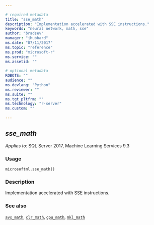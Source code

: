 ```yaml
--- 
 
# required metadata 
title: "sse_math" 
description: "Implementation accelerated with SSE instructions." 
keywords: "neural network, math, sse" 
author: "bradsev" 
manager: "jhubbard" 
ms.date: "07/11/2017" 
ms.topic: "reference" 
ms.prod: "microsoft-r" 
ms.service: "" 
ms.assetid: "" 
 
# optional metadata 
ROBOTS: "" 
audience: "" 
ms.devlang: "Python" 
ms.reviewer: "" 
ms.suite: "" 
ms.tgt_pltfrm: "" 
ms.technology: "r-server" 
ms.custom: "" 
 
---
```


## *sse_math*


*Applies to:* SQL Server 2017, Machine Learning Services 9.3


### Usage



```
microsoftml.sse_math()
```




### Description

Implementation accelerated with SSE instructions.


### See also

[`avx_math`](avx_math.md),
[`clr_math`](clr_math.md),
[`gpu_math`](gpu_math.md),
[`mkl_math`](mkl_math.md)
